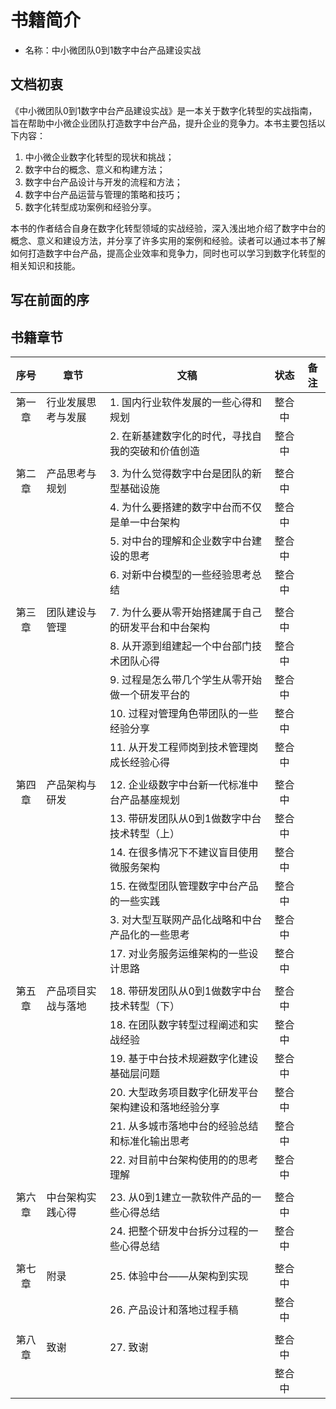 # 书籍简介

- 名称：中小微团队0到1数字中台产品建设实战

## 文档初衷

《中小微团队0到1数字中台产品建设实战》是一本关于数字化转型的实战指南，旨在帮助中小微企业团队打造数字中台产品，提升企业的竞争力。本书主要包括以下内容：

1. 中小微企业数字化转型的现状和挑战；
2. 数字中台的概念、意义和构建方法；
3. 数字中台产品设计与开发的流程和方法；
4. 数字中台产品运营与管理的策略和技巧；
5. 数字化转型成功案例和经验分享。

本书的作者结合自身在数字化转型领域的实战经验，深入浅出地介绍了数字中台的概念、意义和建设方法，并分享了许多实用的案例和经验。读者可以通过本书了解如何打造数字中台产品，提高企业效率和竞争力，同时也可以学习到数字化转型的相关知识和技能。

## 写在前面的序

## 书籍章节

| 序号   | 章节               | 文稿                                                 | 状态   | 备注 |
|:------:|--------------------|------------------------------------------------------|:------:|------|
| 第一章 | 行业发展思考与发展 | 1. 国内行业软件发展的一些心得和规划                  | 整合中 |      |
|        |                    | 2. 在新基建数字化的时代，寻找自我的突破和价值创造    | 整合中 |      |
|        |                    |                                                      |        |      |
| 第二章 | 产品思考与规划     | 3. 为什么觉得数字中台是团队的新型基础设施            | 整合中 |      |
|        |                    | 4. 为什么要搭建的数字中台而不仅是单一中台架构        | 整合中 |      |
|        |                    | 5. 对中台的理解和企业数字中台建设的思考              | 整合中 |      |
|        |                    | 6. 对新中台模型的一些经验思考总结                    | 整合中 |      |
|        |                    |                                                      |        |      |
| 第三章 | 团队建设与管理     | 7. 为什么要从零开始搭建属于自己的研发平台和中台架构  | 整合中 |      |
|        |                    | 8. 从开源到组建起一个中台部门技术团队心得            | 整合中 |      |
|        |                    | 9. 过程是怎么带几个学生从零开始做一个研发平台的      | 整合中 |      |
|        |                    | 10. 过程对管理角色带团队的一些经验分享               | 整合中 |      |
|        |                    | 11. 从开发工程师岗到技术管理岗成长经验心得           | 整合中 |      |
|        |                    |                                                      |        |      |
| 第四章 | 产品架构与研发     | 12. 企业级数字中台新一代标准中台产品基座规划         | 整合中 |      |
|        |                    | 13. 带研发团队从0到1做数字中台技术转型（上）         | 整合中 |      |
|        |                    | 14. 在很多情况下不建议盲目使用微服务架构             | 整合中 |      |
|        |                    | 15. 在微型团队管理数字中台产品的一些实践             | 整合中 |      |
|        |                    | 3. 对大型互联网产品化战略和中台产品化的一些思考      | 整合中 |      |
|        |                    | 17. 对业务服务运维架构的一些设计思路                 | 整合中 |      |
|        |                    |                                                      |        |      |
| 第五章 | 产品项目实战与落地 | 18. 带研发团队从0到1做数字中台技术转型（下）         | 整合中 |      |
|        |                    | 18. 在团队数字转型过程阐述和实战经验                 | 整合中 |      |
|        |                    | 19. 基于中台技术规避数字化建设基础层问题             | 整合中 |      |
|        |                    | 20. 大型政务项目数字化研发平台架构建设和落地经验分享 | 整合中 |      |
|        |                    | 21. 从多城市落地中台的经验总结和标准化输出思考       | 整合中 |      |
|        |                    | 22. 对目前中台架构使用的的思考理解                   | 整合中 |      |
|        |                    |                                                      |        |      |
| 第六章 | 中台架构实践心得   | 23. 从0到1建立一款软件产品的一些心得总结             | 整合中 |      |
|        |                    | 24. 把整个研发中台拆分过程的一些心得总结             | 整合中 |      |
|        |                    |                                                      |        |      |
| 第七章 | 附录               | 25. 体验中台——从架构到实现                           | 整合中 |      |
|        |                    | 26. 产品设计和落地过程手稿                           | 整合中 |      |
|        |                    |                                                      |        |      |
| 第八章 | 致谢               | 27. 致谢                                             | 整合中 |      |
|        |                    |                                                      | 整合中 |      |
